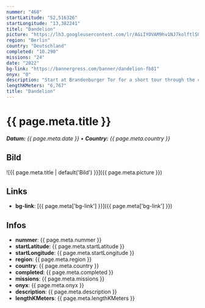 ```yaml
---
nummer: "468"
startLatitude: "52,516326"
startLongitude: "13,382241"
titel: "Dandelion"
picture: "https://lh3.googleusercontent.com/lr/AGiIYOVAM9hv1NJ7kolftlSQiUSUtLB8p5zUTsoXUd0q9mGhrMazRq8nqB97KPlqNGLz3oneK2T2BdMuvU2O2McgLLGEn-sr0DPZ_Fyy2Xq5OLzbKARnOl0iE6VxjPaZt-YHDM5DGk6S0Rkm41fOq5bN3fLYHii7wCt92c-ubkzHLDbM3MUScOJ7tFuzAbUSafanVEiSdhGPaTDSut66ACPRI7cXPHXRMQ2g5Ue4cxd8UiRPL00h2XjfeFkZY6mBS9mYnZ94uM-Npqrw4bfD30q6lCONaPpimt1XE5iPiLWZkzXDzL_gDa2fpOUvZBipDFUVnYUZ-HxMvUvNbP4Xnmgva-67fuwFs8zATEgxdefwzX9dj_GbtvPd5nwfyg0huy-AWBe26QWoTpjgWWIbgxm_hD1fWya8FLLK8ycvnrt6bcFHitsmLh22bxXUihMn355mj1OnvWKikBQTYe-j1tNF7Vhofn4yz5HnP4gTArwG_G5IZbKocpoIS7RxaSysBzUUD2MeJTnJWlxw5BJ8eVdPDg8wyHoG0lMqvKsDd9cd5LuPAVk3wTLMCjpcJuQ7bA7XXPUyu0N5AZTxOlfGmk1QRJS8pJ5ESoJlHcq3sPI7jjUw5G-WQGgBjgTwfuQaDyl6pwNkdI1Z8AMtAQ0HwiWDSt-weV3tc_p1UeNBm6y2PCSGD6kmAifpfRsNrUjtS5sdY4bFnW3xhck5l2VmM07LRr-YuFsAjJhYEjPG_TgF2b8BzTd-C1H4IS6TKKm3-U2btusyuJICD1e-WYptojCAhoo_KvQylvR3nQ5ueICjfTSgs2vz5ZbTlS3b-1MyobwiXbiL5xnVZyKgpp_XONHFQ7bAmZw4j3OtJSWDDFAS8m0VtcvG7twz5R9iBn8ucOsHsKZ7orA-"
region: "Berlin"
country: "Deutschland"
completed: "10.290"
missions: "24"
date: "2022"
bg-link: "https://bannergress.com/banner/dandelion-fb81"
onyx: "0"
description: "Start at Brandenburger Tor for a short tour through the center of Berlin & discover some of the popular places & squares on the way to Rotes Rathaus. Pass the Bebelplatz, Nikoleikirche & Museumsinsel"
lengthKMeters: "6,767"
title: "Dandelion"
---
```


# {{ page.meta.title }}
_**Datum:** {{ page.meta.date }} • **Country:** {{ page.meta.country }}_

## Bild
![{{ page.meta.title | default('Bild') }}]({{ page.meta.picture }})

## Links
- **bg-link**: [{{ page.meta['bg-link'] }}]({{ page.meta['bg-link'] }})

## Infos
- **nummer**: {{ page.meta.nummer }}
- **startLatitude**: {{ page.meta.startLatitude }}
- **startLongitude**: {{ page.meta.startLongitude }}
- **region**: {{ page.meta.region }}
- **country**: {{ page.meta.country }}
- **completed**: {{ page.meta.completed }}
- **missions**: {{ page.meta.missions }}
- **onyx**: {{ page.meta.onyx }}
- **description**: {{ page.meta.description }}
- **lengthKMeters**: {{ page.meta.lengthKMeters }}


